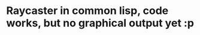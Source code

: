 Raycaster in common lisp, code works, but no graphical output yet :p
====================================================================
